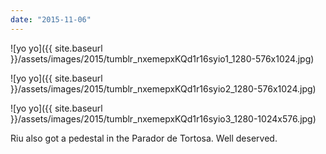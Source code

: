 ```yaml
---
date: "2015-11-06"
---
```


![yo yo]({{ site.baseurl }}/assets/images/2015/tumblr_nxemepxKQd1r16syio1_1280-576x1024.jpg)

![yo yo]({{ site.baseurl }}/assets/images/2015/tumblr_nxemepxKQd1r16syio2_1280-576x1024.jpg)

![yo yo]({{ site.baseurl }}/assets/images/2015/tumblr_nxemepxKQd1r16syio3_1280-1024x576.jpg)

Riu also got a pedestal in the Parador de Tortosa. Well deserved.

